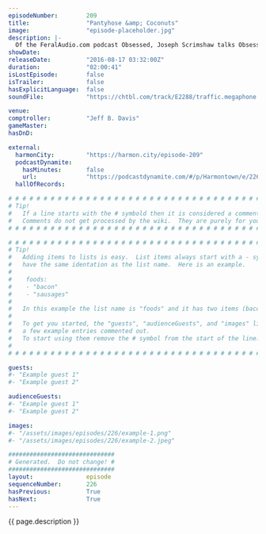 ```yaml
---
episodeNumber:        209
title:                "Pantyhose &amp; Coconuts"
image:                "episode-placeholder.jpg"
description: |-
  Of the FeralAudio.com podcast Obsessed, Joseph Scrimshaw talks Obsession with the Harmontown gang and your Mayor dives into his pantyhose fetish. Watch the video at harmontown.com/live!
showDate:             
releaseDate:          "2016-08-17 03:32:00Z"
duration:             "02:00:41"
isLostEpisode:        false
isTrailer:            false
hasExplicitLanguage:  false
soundFile:            "https://chtbl.com/track/E2288/traffic.megaphone.fm/STA5723474089.mp3?updated=1559774885"

venue:                
comptroller:          "Jeff B. Davis"
gameMaster:           
hasDnD:               

external:
  harmonCity:         "https://harmon.city/episode-209"
  podcastDynamite:
    hasMinutes:       false
    url:              "https://podcastdynamite.com/#/p/Harmontown/e/226/209"
  hallOfRecords:      

# # # # # # # # # # # # # # # # # # # # # # # # # # # # # # # # # # # # # # # # # # # # #
# Tip!
#   If a line starts with the # symbold then it is considered a comment.
#   Comments do not get processed by the wiki.  They are purely for your information.
# # # # # # # # # # # # # # # # # # # # # # # # # # # # # # # # # # # # # # # # # # # # #

# # # # # # # # # # # # # # # # # # # # # # # # # # # # # # # # # # # # # # # # # # # # #
# Tip!
#   Adding items to lists is easy.  List items always start with a - symbol and have
#   have the same identation as the list name.  Here is an example.
#
#    foods:
#    - "bacon"
#    - "sausages"
#
#   In this example the list name is "foods" and it has two items (bacon, and sausages).
#
#   To get you started, the "guests", "audienceGuests", and "images" lists below have
#   a few example entries commented out.
#   To start using them remove the # symbol from the start of the line.
#
# # # # # # # # # # # # # # # # # # # # # # # # # # # # # # # # # # # # # # # # # # # # #

guests:
#- "Example guest 1"
#- "Example guest 2"

audienceGuests:
#- "Example guest 1"
#- "Example guest 2"

images:
#- "/assets/images/episodes/226/example-1.png"
#- "/assets/images/episodes/226/example-2.jpeg"

##############################
# Generated.  Do not change! #
##############################
layout:               episode
sequenceNumber:       226
hasPrevious:          True
hasNext:              True
---
```


<!-- The episode description will be rendered here -->
{{ page.description }}

<!-- Add your content BELOW here -->
<!-- vvvvvvvvvvvvvvvvvvvvvvvvvvv -->




<!-- ^^^^^^^^^^^^^^^^^^^^^^^^^^^ -->
<!-- Add your content ABOVE here -->

<!-- The episode gallery will be rendered here -->